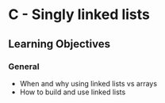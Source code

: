 # C - Singly linked lists
## Learning Objectives

### General

*   When and why using linked lists vs arrays
*   How to build and use linked lists
